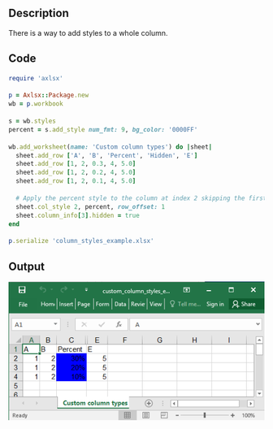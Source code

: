 ## Description

There is a way to add styles to a whole column.

## Code

```ruby
require 'axlsx'

p = Axlsx::Package.new
wb = p.workbook

s = wb.styles
percent = s.add_style num_fmt: 9, bg_color: '0000FF'

wb.add_worksheet(name: 'Custom column types') do |sheet|
  sheet.add_row ['A', 'B', 'Percent', 'Hidden', 'E']
  sheet.add_row [1, 2, 0.3, 4, 5.0]
  sheet.add_row [1, 2, 0.2, 4, 5.0]
  sheet.add_row [1, 2, 0.1, 4, 5.0]

  # Apply the percent style to the column at index 2 skipping the first row.
  sheet.col_style 2, percent, row_offset: 1
  sheet.column_info[3].hidden = true
end

p.serialize 'column_styles_example.xlsx'
```

## Output

![Output](images/column_styles_example.png "Output")
